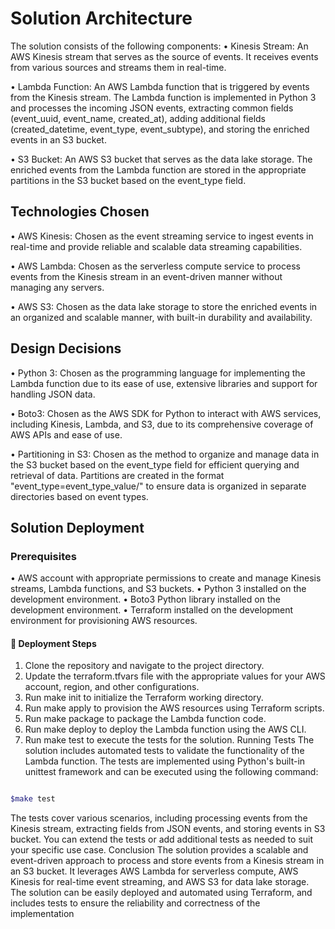 
# Solution Architecture
               


The solution consists of the following components:
•	Kinesis Stream: An AWS Kinesis stream that serves as the source of events. It receives events from various sources and streams them in real-time.

•	Lambda Function: An AWS Lambda function that is triggered by events from the Kinesis stream. The Lambda function is implemented in Python 3 and processes the incoming JSON events, extracting common fields (event_uuid, event_name, created_at), adding additional fields (created_datetime, event_type, event_subtype), and storing the enriched events in an S3 bucket.

•	S3 Bucket: An AWS S3 bucket that serves as the data lake storage. The enriched events from the Lambda function are stored in the appropriate partitions in the S3 bucket based on the event_type field.


## Technologies Chosen

•	AWS Kinesis: Chosen as the event streaming service to ingest events in real-time and provide reliable and scalable data streaming capabilities.

•	AWS Lambda: Chosen as the serverless compute service to process events from the Kinesis stream in an event-driven manner without managing any servers.

•	AWS S3: Chosen as the data lake storage to store the enriched events in an organized and scalable manner, with built-in durability and availability.

## Design Decisions

•	Python 3: Chosen as the programming language for implementing the Lambda function due to its ease of use, extensive libraries and support for handling JSON data.

•	Boto3: Chosen as the AWS SDK for Python to interact with AWS services, including Kinesis, Lambda, and S3, due to its comprehensive coverage of AWS APIs and ease of use.

•	Partitioning in S3: Chosen as the method to organize and manage data in the S3 bucket based on the event_type field for efficient querying and retrieval of data. Partitions are created in the format "event_type=event_type_value/" to ensure data is organized in separate directories based on event types.

## Solution Deployment
### Prerequisites
•	AWS account with appropriate permissions to create and manage Kinesis streams, Lambda functions, and S3 buckets.
•	Python 3 installed on the development environment.
•	Boto3 Python library installed on the development environment.
•	Terraform installed on the development environment for provisioning AWS resources.


#### 	Deployment Steps
1. Clone the repository and navigate to the project directory.
2. Update the terraform.tfvars file with the appropriate values for your AWS account, region, and other configurations.
3. Run make init to initialize the Terraform working directory.
4. Run make apply to provision the AWS resources using Terraform scripts.
5. Run make package to package the Lambda function code.
6. Run make deploy to deploy the Lambda function using the AWS CLI.
7. Run make test to execute the tests for the solution.
Running Tests
The solution includes automated tests to validate the functionality of the Lambda function. The tests are implemented using Python's built-in unittest framework and can be executed using the following command:
```bash

$make test 
```

The tests cover various scenarios, including processing events from the Kinesis stream, extracting fields from JSON events, and storing events in S3 bucket. You can extend the tests or add additional tests as needed to suit your specific use case.
Conclusion
The solution provides a scalable and event-driven approach to process and store events from a Kinesis stream in an S3 bucket. It leverages AWS Lambda for serverless compute, AWS Kinesis for real-time event streaming, and AWS S3 for data lake storage. The solution can be easily deployed and automated using Terraform, and includes tests to ensure the reliability and correctness of the implementation
